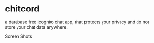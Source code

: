 # chitcord
a database free icognito chat app, that protects your privacy and do not store your chat data anywhere.

Screen Shots
